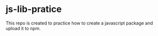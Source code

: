 # js-lib-pratice

This repo is created to practice how to create a javascript package and upload it to npm.
